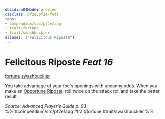```yaml
---
obsidianUIMode: preview
cssclass: pf2e,pf2e-feat
tags:
- compendium/src/pf2e/apg
- trait/fortune
- trait/swashbuckler
aliases: ["Felicitous Riposte"]
---
```

# Felicitous Riposte  *Feat 16*  
[fortune](fortune.md "Fortune Effect Trait")  [swashbuckler](Reference/Rules/Traits/swashbuckler-apg.md "Swashbuckler Class Trait")  


You take advantage of your foe's openings with uncanny odds. When you make an [Opportune Riposte](opportune-riposte-apg.md), roll twice on the attack roll and take the better result.

*Source: Advanced Player's Guide p. 93*  
%% #compendium/src/pf2e/apg #trait/fortune #trait/swashbuckler %%